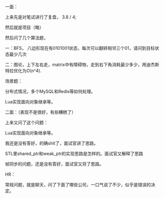 一面：

上来先是对笔试进行了复盘， 3.8 / 4;

然后就是项目（略）

然后问了几个算法题，

一：BFS， 八边形现在有0101001状态，每次可以翻转相邻三个01，请问到目标状态最少几次

二：图论，上下左右走，matrix中有障碍物，走到右下角消耗最少多少，用迪杰斯特拉优化为O(n^4).



场景题：

分布式情况，多个MySQL和Redis等如何处理。



Lua实现面向对象继承等。



二面：（表现不是很好，有些糟糕了）

上来又问了这个问题：

Lua实现面向对象继承等。

我还是没有答好，的确shit了，面试官讲了思路。

STL里shared_ptr和weak_ptr的实现思路是怎样的。面试官又解释了思路



帧同步的问题，还是没有答好，面试官又将了思路。















HR：

常规问题，就是聊天，问了下面了哪些公司，一口气说了不少，似乎是错误的决定。





